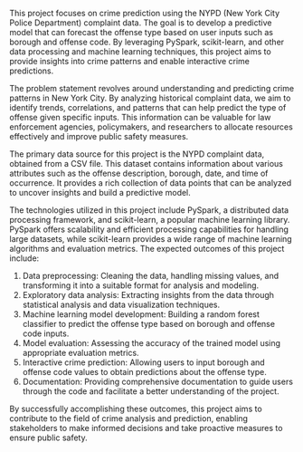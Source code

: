 This project focuses on crime prediction using the NYPD (New York City Police Department) complaint data. The goal is to develop a predictive model that can forecast the offense type based on user inputs such as borough and offense code. By leveraging PySpark, scikit-learn, and other data processing and machine learning techniques, this project aims to provide insights into crime patterns and enable interactive crime predictions.

The problem statement revolves around understanding and predicting crime patterns in New York City. By analyzing historical complaint data, we aim to identify trends, correlations, and patterns that can help predict the type of offense given specific inputs. This information can be valuable for law enforcement agencies, policymakers, and researchers to allocate resources effectively and improve public safety measures.

The primary data source for this project is the NYPD complaint data, obtained from a CSV file. This dataset contains information about various attributes such as the offense description, borough, date, and time of occurrence. It provides a rich collection of data points that can be analyzed to uncover insights and build a predictive model.


The technologies utilized in this project include PySpark, a distributed data processing framework, and scikit-learn, a popular machine learning library. PySpark offers scalability and efficient processing capabilities for handling large datasets, while scikit-learn provides a wide range of machine learning algorithms and evaluation metrics.
The expected outcomes of this project include:
1.	Data preprocessing: Cleaning the data, handling missing values, and transforming it into a suitable format for analysis and modeling.
2.	Exploratory data analysis: Extracting insights from the data through statistical analysis and data visualization techniques.
3.	Machine learning model development: Building a random forest classifier to predict the offense type based on borough and offense code inputs.
4.	Model evaluation: Assessing the accuracy of the trained model using appropriate evaluation metrics.
5.	Interactive crime prediction: Allowing users to input borough and offense code values to obtain predictions about the offense type.
6.	Documentation: Providing comprehensive documentation to guide users through the code and facilitate a better understanding of the project.

By successfully accomplishing these outcomes, this project aims to contribute to the field of crime analysis and prediction, enabling stakeholders to make informed decisions and take proactive measures to ensure public safety.
